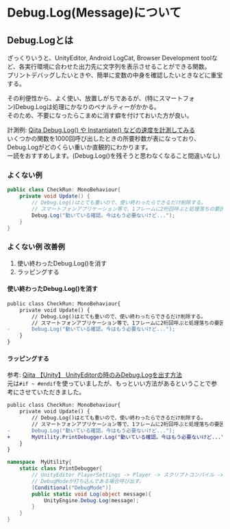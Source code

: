 ﻿# Debug.Log(Message)について

## Debug.Logとは

ざっくりいうと、UnityEditor, Android LogCat, Browser Development toolなど、各実行環境に合わせた出力先に文字列を表示させることができる関数。  
プリントデバッグしたいときや、簡単に変数の中身を確認したいときなどに重宝する。

その利便性から、よく使い、放置しがちであるが、(特にスマートフォン)Debug.Logは処理にかなりのペナルティーがかかる。  
そのため、不要になったらこまめに消す癖を付けておいた方が良い。

計測例: [Qiita Debug.Log() や Instantiate() などの速度を計測してみる](https://qiita.com/Gok/items/fcfc26fa84df42c9f65d#%E8%A8%88%E6%B8%AC%E7%B5%90%E6%9E%9C)  
いくつかの関数を1000回呼び出したときの所要秒数が表になっており、Debug.Logがどのくらい重いか直観的にわかります。  
一読をおすすめします。(Debug.Log()を残そうと思わなくなること間違いなし)

### よくない例

```C#
public class CheckRun: MonoBehaviour{
    private void Update() {
        // Debug.Log()はとても重いので、使い終わったらできるだけ削除する。
        // スマートフォンアプリケーション等で、1フレームに2桁回呼ぶと処理落ちの要因になる。
        Debug.Log("動いている確認。今はもう必要ないけど...");
    }
}
```

### よくない例 改善例

1. 使い終わったDebug.Log()を消す
2. ラッピングする

#### 使い終わったDebug.Log()を消す

```Diff
public class CheckRun: MonoBehaviour{
    private void Update() {
        // Debug.Log()はとても重いので、使い終わったらできるだけ削除する。
        // スマートフォンアプリケーション等で、1フレームに2桁回呼ぶと処理落ちの要因になる。
-       Debug.Log("動いている確認。今はもう必要ないけど...");
    }
}
```

#### ラッピングする

参考: [Qiita 【Unity】 UnityEditorの時のみDebug.Logを出す方法](https://qiita.com/Gok/items/fcfc26fa84df42c9f65d)  
元は`#if ~ #endif`を使っていましたが、もっといい方法があるということで参考にさせていただきました。

```diff
public class CheckRun: MonoBehaviour{
    private void Update() {
        // Debug.Log()はとても重いので、使い終わったらできるだけ削除する。
        // スマートフォンアプリケーション等で、1フレームに2桁回呼ぶと処理落ちの要因になる。
-       Debug.Log("動いている確認。今はもう必要ないけど...");
+       MyUtility.PrintDebugger.Log("動いている確認。今はもう必要ないけど...");
    }
}
```

```C#
namespace  MyUtility{
    static class PrintDebugger{
        // UnityEditor PlayerSettings -> Player -> スクリプトコンパイル -> スクリプティング定義シンボルに
        // DebugModeが打ち込んである場合呼び出す。
        [Conditional("DebugMode")]
        public static void Log(object message){
            UnityEngine.Debug.Log(message);
        }
    }
}
```
